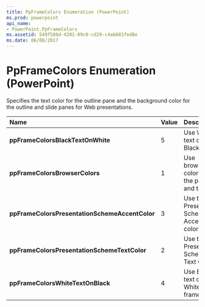 ```yaml
---
title: PpFrameColors Enumeration (PowerPoint)
ms.prod: powerpoint
api_name:
- PowerPoint.PpFrameColors
ms.assetid: 549f586d-4201-09c0-cd29-c4ab681fed8e
ms.date: 06/08/2017
---
```



# PpFrameColors Enumeration (PowerPoint)

Specifies the text color for the outline pane and the background color for the outline and slide panes for Web presentations.



|**Name**|**Value**|**Description**|
|:-----|:-----|:-----|
|**ppFrameColorsBlackTextOnWhite**|5|Use White text on a Black frame.|
|**ppFrameColorsBrowserColors**|1|Use browser colors for the pane and text.|
|**ppFrameColorsPresentationSchemeAccentColor**|3|Use the Presentation Scheme Accent color. |
|**ppFrameColorsPresentationSchemeTextColor**|2|Use the Presentation Scheme Text Color.|
|**ppFrameColorsWhiteTextOnBlack**|4|Use Black text on a White frame.|

